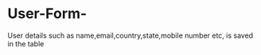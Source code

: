 # User-Form-
User details such as name,email,country,state,mobile number etc, is saved in the table 
